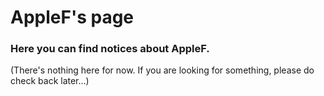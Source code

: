 # AppleF's page
### Here you can find notices about AppleF.

(There's nothing here for now. If you are looking for something, please do check back later...)
